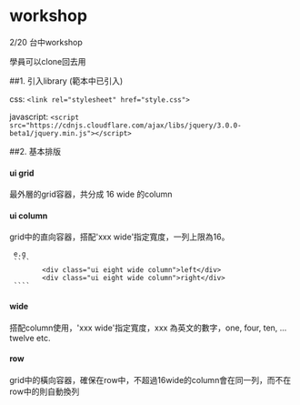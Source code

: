 # workshop
2/20 台中workshop

學員可以clone回去用

##1. 引入library (範本中已引入)

   css: 
   ````<link rel="stylesheet" href="style.css">````

   javascript: 
   ````<script src="https://cdnjs.cloudflare.com/ajax/libs/jquery/3.0.0-beta1/jquery.min.js"></script>````

##2. 基本排版

#### ui grid
最外層的grid容器，共分成 16 wide 的column

#### ui column
grid中的直向容器，搭配'xxx wide'指定寬度，一列上限為16。 

     e.g 
     ````
     		<div class="ui eight wide column">left</div>
     		<div class="ui eight wide column">right</div>
     ````
#### wide
搭配column使用，'xxx wide'指定寬度，xxx 為英文的數字，one, four, ten, ... twelve etc.
#### row
grid中的橫向容器，確保在row中，不超過16wide的column會在同一列，而不在row中的則自動換列

